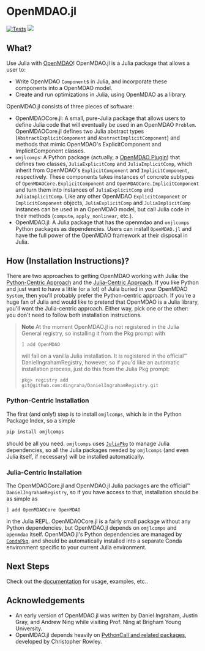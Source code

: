 # OpenMDAO.jl

[![Tests](https://github.com/byuflowlab/OpenMDAO.jl/actions/workflows/CI.yaml/badge.svg?branch=master)](https://github.com/byuflowlab/OpenMDAO.jl/actions/workflows/CI.yaml)
[![](https://img.shields.io/badge/docs-dev-blue.svg)](https://byuflowlab.github.io/OpenMDAO.jl/dev)

## What?
Use Julia with [OpenMDAO](https://openmdao.org/)!
OpenMDAO.jl is a Julia package that allows a user to:

  * Write OpenMDAO `Component`s in Julia, and incorporate these components into a OpenMDAO model.
  * Create and run optimizations in Julia, using OpenMDAO as a library.

OpenMDAO.jl consists of three pieces of software:

  * OpenMDAOCore.jl: A small, pure-Julia package that allows users to define Julia code that will eventually be used in an OpenMDAO `Problem`. OpenMDAOCore.jl defines two Julia abstract types (`AbstractExplicitComponent` and `AbstractImplicitComponent`) and methods that mimic OpenMDAO's ExplicitComponent and ImplicitComponent classes.
  * `omjlcomps`: A Python package (actually, a [OpenMDAO Plugin](https://openmdao.org/newdocs/versions/latest/features/experimental/plugins.html)) that defines two classes, `JuliaExplicitComp` and `JuliaImplicitComp`, which inherit from OpenMDAO's `ExplicitComponent` and `ImplicitComponent`, respectively.
    These components takes instances of concrete subtypes of `OpenMDAOCore.ExplicitComponent` and `OpenMDAOCore.ImplicitComponent` and turn them into instances of `JuliaExplicitComp` and `JuliaImplicitComp`.
    Like any other OpenMDAO `ExplicitComponent` or `ImplicitComponent` objects, `JuliaExplicitComp` and `JuliaImplicitComp` instances can be used in an OpenMDAO model, but call Julia code in their methods (`compute`, `apply_nonlinear`, etc.).
  * OpenMDAO.jl: A Julia package that has the openmdao and `omjlcomps` Python packages as dependencies.
    Users can install `OpenMDAO.jl` and have the full power of the OpenMDAO framework at their disposal in Julia.

## How (Installation Instructions)?
There are two approaches to getting OpenMDAO working with Julia: the [Python-Centric Approach](#python-centric-approach) and the [Julia-Centric Approach](#julia-centric-approach).
If you like Python and just want to have a little (or a lot) of Julia buried in your OpenMDAO `System`, then you'll probably prefer the Python-centric approach.
If you're a huge fan of Julia and would like to pretend that OpenMDAO is a Julia library, you'll want the Julia-centric approach.
Either way, pick one or the other: you don't need to follow both installation instructions.

> **Note**
> At the moment OpenMDAO.jl is not registered in the Julia General registry, so installing it from the Pkg prompt with 
> ```
> ] add OpenMDAO
> ```
> will fail on a vanilla Julia installation.
> It is registered in the official™ DanielIngrahamRegistry, however, so if you'd like an automatic installation process, just do this from the Julia Pkg prompt:
> ```
> pkg> registry add git@github.com:dingraha/DanielIngrahamRegistry.git
> ```


### Python-Centric Installation
The first (and only!) step is to install `omjlcomps`, which is in the Python Package Index, so a simple

```bash
pip install omjlcomps
```

should be all you need.
`omjlcomps` uses [`JuliaPkg`](https://github.com/cjdoris/PyJuliaPkg) to manage Julia dependencies, so all the Julia packages needed by `omjlcomps` (and even Julia itself, if necessary) will be installed automatically.

### Julia-Centric Installation
The OpenMDAOCore.jl and OpenMDAO.jl Julia packages are the official™ `DanielIngrahamRegistry`, so if you have access to that, installation should be as simple as
```
] add OpenMDAOCore OpenMDAO
```
in the Julia REPL.
OpenMDAOCore.jl is a fairly small package without any Python dependencies, but OpenMDAO.jl depends on `omjlcomps` and `openmdao` itself.
OpenMDAO.jl's Python dependencies are managed by [`CondaPkg`](https://github.com/cjdoris/CondaPkg.jl), and should be automatically installed into a separate Conda environment specific to your current Julia environment.

## Next Steps
Check out the [documentation](https://dingraha.github.io/OpenMDAO.jl/dev) for usage, examples, etc..

## Acknowledgements
* An early version of OpenMDAO.jl was written by Daniel Ingraham, Justin Gray, and Andrew Ning while visiting Prof. Ning at Brigham Young University.
* OpenMDAO.jl depends heavily on [PythonCall and related packages](https://github.com/cjdoris/PythonCall.jl), developed by Christopher Rowley.
